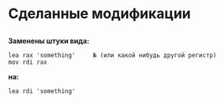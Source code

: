 # Сделанные модификации

## 
**Заменены штуки вида:**
```Assembler
lea rax 'something'     № (или какой нибудь другой регистр)
mov rdi rax
```
**на:**
```
lea rdi 'something'
```
